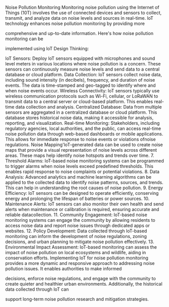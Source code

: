 Noise Pollution Monitoring
Monitoring noise pollution using the Internet of Things (10T) involves the use of connected
devices and sensors to collect, transmit, and analyze data on noise levels and sources in
real-time. loT technology enhances noise pollution monitoring by providing more

comprehensive and up-to-date information. Here's how noise pollution monitoring can be

implemented using loT
Design Thinking:

loT Sensors: Deploy loT sensors equipped with microphones and sound level
meters in various locations where noise pollution is a concern. These sensors can
continuously measure noise levels and send data to a central database or cloud platform.
Data Collection: loT sensors collect noise data, including sound intensity (in
decibels), frequency, and duration of noise events. The data is time-stamped and
geo-tagged to identify where and when noise events occur.
Wireless Connectivity: loT sensors typically use wireless communication protocols
such as Wi-Fi, cellular, or LoRaWAN to transmit data to a central server or cloud-based
platform. This enables real-time data collection and analysis.
Centralized Database: Data from multiple sensors are aggregated in a centralized
database or cloud platform. This database stores historical noise data, making it
accessible for analysis, reporting, and visualization.
Real-time Monitoring: Stakeholders, including regulatory agencies, local authorities,
and the public, can access real-time noise pollution data through web-based dashboards
or mobile applications.
This allows for immediate response to noise events or violations ofnoise regulations.
Noise Mapping'loT-generated data can be used to create noise maps that provide a
visual representation of noise levels across different areas. These maps help identify noise
hotspots and trends over time.
7. Threshold Alarms: loT-based noise monitoring systems can be programmed to
trigger alarms when noise levels exceed predefined thresholds. This enables rapid
response to noise complaints or potential violations.
8. Data Analysis: Advanced analytics and machine learning algorithms can be applied
to the collected data to identify noise patterns, sources, and trends. This can help in
understanding the root causes of noise pollution.
9. Energy Efficiency: loT sensors can be designed to operate efficiently, conserving
energy and prolonging the lifespan of batteries or power sources.
10. Maintenance Alerts: loT sensors can also monitor their own health and send alerts
when maintenance or calibration is required, ensuring accurate and reliable datacollection.
11. Community Engagement: loT-based noise monitoring systems can engage the
community by allowing residents to access noise data and report noise issues through
dedicated apps or websites.
12. Policy Development: Data collected through loT-based monitoring can inform the
development of noise regulations, zoning decisions, and urban planning to mitigate noise
pollution effectively.
13. Environmental Impact Assessment: loT-based monitoring can assess the impact of
noise pollution on local ecosystems and wildlife, aiding in conservation efforts.
Implementing loT for noise pollution monitoring provides a more dynamic and responsive
approach to addressing noise pollution issues. It enables authorities to make informed

decisions, enforce noise regulations, and engage with the community to create quieter and
healthier urban environments. Additionally, the historical data collected through loT can

support long-term noise pollution research and mitigation strategies.
